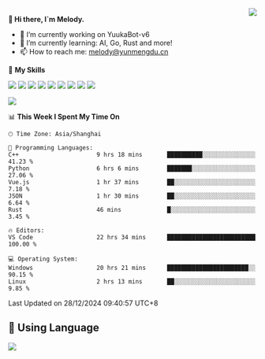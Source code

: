 <a href="#">
  <img align="right" src="https://github-readme-stats.vercel.app/api?username=melodyyuuka&count_private=true&show_icons=true" />
</a>

**👋 Hi there, I`m Melody.**

- 🔭 I’m currently working on YuukaBot-v6
- 🌱 I’m currently learning: AI, Go, Rust and more!
- 📫 How to reach me: melody@yunmengdu.cn

🌟 **My Skills** 

![](https://img.shields.io/badge/-Python-3e74a2?style=flat-square&logo=Python&logoColor=fff)
![](https://img.shields.io/badge/-Java-007396?style=flat-square&logo=OpenJDK&logoColor=fff)
![](https://img.shields.io/badge/-Node.js-339933?style=flat-square&logo=Node.js&logoColor=fff)
![](https://img.shields.io/badge/-Git-f05032?style=flat-square&logo=git&logoColor=fff)
![](https://img.shields.io/badge/-PostgreSQL-4169e1?style=flat-square&logo=PostgreSQL&logoColor=fff)
![](https://img.shields.io/badge/-Rust-000000?style=flat-square&logo=rust&logoColor=fff)
![](https://img.shields.io/badge/-VSCode-007acc?style=flat-square&logo=Visual-Studio-Code&logoColor=fff)
![](https://img.shields.io/badge/-FastAPI-009688?style=flat-square&logo=FastAPI&logoColor=fff)
![](https://img.shields.io/badge/-Linux-000000?style=flat-square&logo=Linux&logoColor=fff)


![](https://wakatime.com/badge/user/fa6dc0e2-47c5-4d2d-ae45-69fec6f2122c.svg)

<!--START_SECTION:waka-->
📊 **This Week I Spent My Time On** 

```text
🕑︎ Time Zone: Asia/Shanghai

💬 Programming Languages: 
C++                      9 hrs 18 mins       ██████████░░░░░░░░░░░░░░░   41.23 % 
Python                   6 hrs 6 mins        ███████░░░░░░░░░░░░░░░░░░   27.06 % 
Vue.js                   1 hr 37 mins        ██░░░░░░░░░░░░░░░░░░░░░░░    7.18 % 
JSON                     1 hr 30 mins        ██░░░░░░░░░░░░░░░░░░░░░░░    6.64 % 
Rust                     46 mins             █░░░░░░░░░░░░░░░░░░░░░░░░    3.45 % 

🔥 Editors: 
VS Code                  22 hrs 34 mins      █████████████████████████   100.00 % 

💻 Operating System: 
Windows                  20 hrs 21 mins      ███████████████████████░░   90.15 % 
Linux                    2 hrs 13 mins       ██░░░░░░░░░░░░░░░░░░░░░░░    9.85 % 
```


 Last Updated on 28/12/2024 09:40:57 UTC+8
<!--END_SECTION:waka-->

## 🥰 **Using Language**

![](https://github-readme-stats.vercel.app/api/wakatime?username=MelodyYuyuko&layout=compact&hide_border=true)
